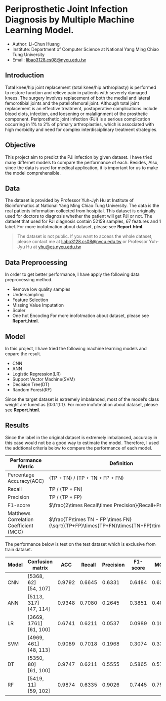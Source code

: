 # Periprosthetic Joint Infection Diagnosis by Multiple Machine Learning Model.
- Author: Li-Chun Huang
- Institute: Department of Computer Science at National Yang Ming Chiao Tung University
- Email: libao3128.cs08@nycu.edu.tw

## Introduction
Total knee/hip joint replacement (total knee/hip arthroplasty) is performed to restore function and relieve pain in patients with severely damaged knees. The surgery involves replacement of both the medial and lateral femorotibial joints and the patellofemoral joint. Although total joint replacement is an effective treatment, postoperative complications include blood clots, infection, and loosening or malalignment of the prosthetic component. Periprosthetic joint infection (PJI) is a serious complication occurring in 1% to 2% of primary arthroplasties, which is associated with high morbidity and need for complex interdisciplinary treatment strategies.

## Objective
This project aim to predict the PJI infection by given dataset. I have tried many differnet models to compare the performance of each. Besides, Also, since the data is used for medical application, it is important for us to make the model comprehensible.

## Data

The dataset is provided by Professor Yuh-Jyh Hu at Institute of Bioinformatics at National Yang Ming Chiao Tung University. The data is the real patients information collected from hosipital. This dataset is originally used for doctors to diagnosis whether the patient will get PJI or not. The dataset that used for PJI diagnosis contain 52159 samples, 67 features and 1 label. For more inofotmation about dataset, please see **Report.html**.
> The dataset is not public. If you want to access the whole dataset, please contact me at liabo3128.cs08@nycu.edu.tw or Professor Yuh-Jyu Hu at  yhu@cs.nycu.edu.tw

## Data Preprocessing
In order to get better performance, I have apply the following data preprocessing method.
- Remove low quality samples
- Undersampling
- Feature Selection
- Missing Value Imputation
- Scaler
- One hot Encoding
For more inofotmation about dataset, please see **Report.html**.

## Model
In this project, I have tried the following machine learning models and copare the result.
- CNN
- ANN
- Logistic Regression(LR)
- Support Vector Machine(SVM)
- Decision Tree(DT)
- Random Forest(RF)

Since the target dataset is extremely imbalanced, most of the model’s class weight are tuned as {0:0.1,1:1}.
For more inofotmation about dataset, please see **Report.html**.

## Results
Since the label in the original dataset is extremely imbalanced, accuracy in this case would not be a good way to estimate the model. Therefore, I used the addtional criteria below to compare the performance of each model.


| Performance Metric       | Definition                                                |
| ------------------------ | --------------------------------------------------------- |
| Percentage Accuracy(ACC) | (TP + TN) / (TP + TN + FP + FN)                           |
| Recall                   | TP / (TP + FN)                                            |
| Precision                | TP / (TP + FP)                                            |
| F1-score                 | $\frac{2\times Recall\times Precision}{Recall+Precision}$ |
| Matthews Correlation Coefficient (MCC)                  |  $\frac{TP\times TN - FP \times FN}{\sqrt{(TP+FP)\times(TP+FN)\times(TN+FP)\times(TN+FN)}}$ |

The performance below is test on the test dataset which is exclusive from train dataset.


| Model | Confusion matrix           | ACC    | Recall | Precision | F1-score | MCC    |
| ----- | -------------------------- | ------ | ------ | --------- | -------- | ------ |
| CNN   | [5368, 62]<br>[54, 107]    | 0.9792 | 0.6645 | 0.6331    | 0.6484   | 0.6380 |
| ANN   | [5113, 317]<br>[47, 114]   | 0.9348 | 0.7080 | 0.2645    | 0.3851   | 0.4073 |
| LR    | [3669, 1761]<br> [61, 100] | 0.6741 | 0.6211 | 0.0537    | 0.0989   | 0.1053 |
| SVM   |  [4969, 461]<br> [48, 113]          |  0.9089   |0.7018 |  0.1968         | 0.3074     | 0.3399 |
| DT      | [5350, 80]<br>  [61, 100]   | 0.9747  | 0.6211  | 0.5555  |     0.5865     | 0.5744   |
| RF      | [5419, 11]<br>  [59, 102]  | 0.9874| 0.6335 | 0.9026  | 0.7445   | 0.7504 |
